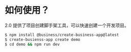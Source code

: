 # 如何使用？

2.0 提供了项目创建脚手架工具，可以快速创建一个开发项目。

```bash
$ npm install @business/create-business-app@latest
$ create-busienss-app create demo
$ cd demo && npm run dev
```
